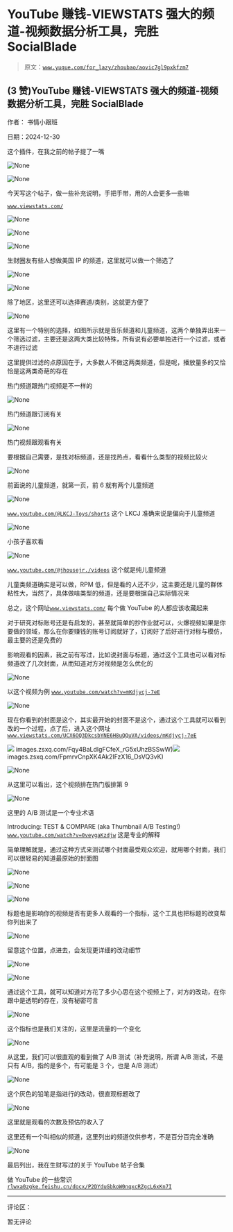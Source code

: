 # YouTube 赚钱-VIEWSTATS 强大的频道-视频数据分析工具，完胜 SocialBlade

> 原文：[`www.yuque.com/for_lazy/zhoubao/aovic7gl9pxkfzm7`](https://www.yuque.com/for_lazy/zhoubao/aovic7gl9pxkfzm7)

## (3 赞)YouTube 赚钱-VIEWSTATS 强大的频道-视频数据分析工具，完胜 SocialBlade

作者： 书情小跟班

日期：2024-12-30

这个插件，在我之前的帖子提了一嘴

![](img/09d129e2f297bd9afd718ec72f618b13.png "None")

![](img/7e5b713ec8a68b592adc7a931f22865f.png "None")

今天写这个帖子，做一些补充说明，手把手带，用的人会更多一些嘛

[`www.viewstats.com/`](https://www.viewstats.com/)

![](img/2e2aa57108eb6e6501b485d339df9846.png "None")

![](img/26caf5bae182020e36c8519b92c48c37.png "None")

![](img/09de3280baf5c57d1117cf53a786f3b8.png "None")

生财圈友有些人想做美国 IP 的频道，这里就可以做一个筛选了

![](img/c3f4f366dae5e89fd43c5a061b9d827e.png "None")

![](img/d06540c13357e5753026f04e57a74e85.png "None")

除了地区，这里还可以选择赛道/类别，这就更方便了

![](img/d3ec42ee45e2cf59c35b8940890c564d.png "None")

这里有一个特别的选择，如图所示就是音乐频道和儿童频道，这两个单独弄出来一个筛选过滤，主要还是这两大类比较特殊，所有说有必要单独进行一个过滤，或者不进行过滤

这里提供过滤的点原因在于，大多数人不做这两类频道，但是呢，播放量多的又恰恰是这两类奇葩的存在

热门频道跟热门视频是不一样的

![](img/63ed782a91e2d3a85f4dedf318350725.png "None")

热门频道跟订阅有关

![](img/cbb38a010a46423a21c7f26d87bb2b60.png "None")

热门视频跟观看有关

要根据自己需要，是找对标频道，还是找热点，看看什么类型的视频比较火

![](img/b8f530c477c32ac1498bca33aa3f90d3.png "None")

前面说的儿童频道，就第一页，前 6 就有两个儿童频道

![](img/ec340c6f6f4467bb8f73b2d1c61cf4a8.png "None")

[`www.youtube.com/@LKCJ-Toys/shorts`](https://www.youtube.com/@LKCJ-Toys/shorts) 这个 LKCJ 准确来说是偏向于儿童频道

![](img/0f5321bbf77a00e6145545a5325195fd.png "None")

小孩子喜欢看

![](img/5598a9840bfa448666764d132505af03.png "None")

[`www.youtube.com/@jhousejr./videos`](https://www.youtube.com/@jhousejr./videos) 这个就是纯儿童频道

儿童类频道确实是可以做，RPM 低，但是看的人还不少，这主要还是儿童的群体粘性大，当然了，具体做啥类型的频道，还是要根据自己实际情况来

总之，这个网址[`www.viewstats.com/`](https://www.viewstats.com) 每个做 YouTube 的人都应该收藏起来

对于研究对标账号还是有启发的，甚至就简单的抄作业就可以，火爆视频如果是你要做的领域，那么在你要赚钱的账号订阅就好了，订阅好了后好进行对标与模仿，最主要的还是免费的

影响观看的因素，我之前有写过，比如说封面与标题，通过这个工具也可以看对标频道改了几次封面，从而知道对方对视频是怎么优化的

![](img/1ccda4234174aec1a3592bec494521f4.png "None")

以这个视频为例 [`www.youtube.com/watch?v=mKdjycj-7eE`](https://www.youtube.com/watch?v=mKdjycj-7eE)

![](img/dcdee35d16599ff1f45245709ea48c00.png "None")

现在你看到的封面是这个，其实最开始的封面不是这个，通过这个工具就可以看到改的一个过程，点了后，进入这个网址 [`www.viewstats.com/UCX6OQ3DkcsbYNE6H8uQQuVA/videos/mKdjycj-7eE`](https://www.viewstats.com/UCX6OQ3DkcsbYNE6H8uQQuVA/videos/mKdjycj-7eE)

![](img/article-) images.zsxq.com/Fqy4BaLdlgFCfeX_rG5xUhzBSSwW)![](img/article-) images.zsxq.com/FpmrvCnpXK4Ak2IFzX16_DsVQ3vK)

![](img/0e97181225e93b940a407763bab9fca7.png "None")

从这里可以看出，这个视频排在热门版排第 9

![](img/f773e210a38952cf9397efd5e4ce0dca.png "None")

这里的 A/B 测试是一个专业术语

Introducing: TEST & COMPARE (aka Thumbnail A/B Testing!) [`www.youtube.com/watch?v=0veygaKzdjw`](https://www.youtube.com/watch?v=0veygaKzdjw) 这是专业的解释

简单理解就是，通过这种方式来测试哪个封面最受观众欢迎，就用哪个封面，我们可以很轻易的知道最原始的封面图

![](img/9c229acee7fbb8b84ea77a370ff78a97.png "None")

![](img/ca98ae81cc3bfc62a1ecd35489b066f9.png "None")

![](img/59818b2c374e91d5f1b73a46178cd985.png "None")

标题也是影响你的视频是否有更多人观看的一个指标，这个工具也把标题的改变帮你列出来了

![](img/1f51450149f0ed8c8bcb73f303b355fc.png "None")

留意这个位置，点进去，会发现更详细的改动细节

![](img/4887c3d0b2906fc6137f704509ccaaa7.png "None")

![](img/f6839676913b2c5064a1dc96f802b15a.png "None")

通过这个工具，就可以知道对方花了多少心思在这个视频上了，对方的改动，在你跟中是透明的存在，没有秘密可言

![](img/3b3036e755377a6cb040e38e8d0ea222.png "None")

这个指标也是我们关注的，这里是流量的一个变化

![](img/276afe8be95f95ff3139e44f21cfb60b.png "None")

从这里，我们可以很直观的看到做了 A/B 测试（补充说明，所谓 A/B 测试，不是只有 A/B，指的是多个，有可能是 3 个，也是 A/B 测试）

![](img/c8c8548a3299e7a866ab44a680478ba4.png "None")

这个灰色的铅笔是指进行的改动，很直观标题改了

![](img/bfc2b6d8f6ece871b5a30c34995d8e61.png "None")

这里就是观看的次数及预估的收入了

这里还有一个叫相似的频道，这里列出的频道仅供参考，不是百分百完全准确

![](img/4fdcef9a24a127cc09b03bb36a9eb4b1.png "None")

最后列出，我在生财写过的关于 YouTube 帖子合集

做 YouTube 的一些常识 [`rlwxa0zgke.feishu.cn/docx/P2DYduGbkoW0nqxcRZgcL6xKn7I`](https://rlwxa0zgke.feishu.cn/docx/P2DYduGbkoW0nqxcRZgcL6xKn7I)

* * *

评论区：

暂无评论